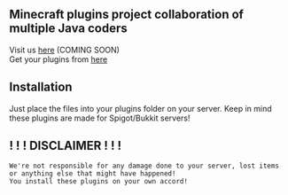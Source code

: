 Minecraft plugins project collaboration of multiple Java coders
-----------------------------------------------------------------

Visit us [here](http://yetimountain.xyz) (COMING SOON)
<br>Get your plugins from [here](https://github.com/TheTeamGhost/Minecraft-Java/)

Installation
-----------------
Just place the files into your plugins folder on your server. Keep in mind these plugins are made for Spigot/Bukkit servers!

! ! ! DISCLAIMER ! ! !
--------------------------------
```
We're not responsible for any damage done to your server, lost items or anything else that might have happened!
You install these plugins on your own accord!
```
